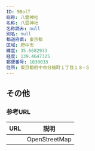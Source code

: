 ```yaml
---
ID: 9BolT
総称: 八雲神社
名称: 八雲神社
名称読み: null
別名: null
都道府県: 東京都
区域: 府中市
緯度: 35.6682933
経度: 139.4647325
郵便番号: 1830033
住所: 東京都府中市分梅町１丁目１８−５
---
```


## その他

### 参考URL

| URL | 説明          |
| --- | ------------- |
|     | OpenStreetMap |
